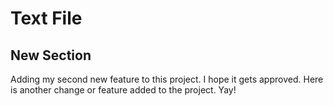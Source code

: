 # Text File

## New Section

Adding my second new feature to this project. I hope it gets approved.
Here is another change or feature added to the project. Yay!
